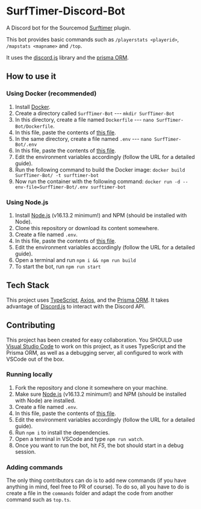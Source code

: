 ﻿# SurfTimer-Discord-Bot

A Discord bot for the Sourcemod [Surftimer](https://github.com/surftimer/Surftimer-Official) plugin.

This bot provides basic commands such as `/playerstats <playerid>`, `/mapstats <mapname>` and `/top`.

It uses the [discord.js](https://discord.js.org/#/) library and the [prisma ORM](https://www.prisma.io/).

## How to use it

### Using Docker (recommended)

1. Install [Docker](https://docs.docker.com/engine/install/ubuntu/).
2. Create a directory called `SurfTimer-Bot` --- `mkdir SurfTimer-Bot`
3. In this directory, create a file named `Dockerfile` --- `nano SurfTimer-Bot/Dockerfile`.
4. In this file, paste the contents of [this file](https://raw.githubusercontent.com/Sarrus1/SurfTimer-Discord-Bot/main/Dockerfile).
5. In the same directory, create a file named `.env` --- `nano SurfTimer-Bot/.env`
6. In this file, paste the contents of [this file](https://raw.githubusercontent.com/Sarrus1/SurfTimer-Discord-Bot/main/env_sample.txt).
7. Edit the environment variables accordingly (follow the URL for a detailed guide).
8. Run the following command to build the Docker image: `docker build SurfTimer-Bot/ -t surftimer-bot`
9. Now run the container with the following command: `docker run -d --env-file=SurfTimer-Bot/.env surftimer-bot`

### Using Node.js

1. Install [Node.js](https://nodejs.dev/download) (v16.13.2 minimum!) and NPM (should be installed with Node).
2. Clone this repository or download its content somewhere.
3. Create a file named `.env`.
4. In this file, paste the contents of [this file](https://raw.githubusercontent.com/Sarrus1/SurfTimer-Discord-Bot/main/env_sample.txt).
5. Edit the environment variables accordingly (follow the URL for a detailed guide).
6. Open a terminal and run `npm i && npm run build`
7. To start the bot, run `npm run start`

## Tech Stack

This project uses [TypeScript](https://www.typescriptlang.org/), [Axios](https://axios-http.com/), and the [Prisma ORM](https://www.prisma.io/). It takes advantage of [Discord.js](https://discord.js.org/#/) to interact with the Discord API.

## Contributing

This project has been created for easy collaboration.
You SHOULD use [Visual Studio Code](https://code.visualstudio.com/) to work on this project, as it uses TypeScript and the Prisma ORM, as well as a debugging server, all configured to work with VSCode out of the box.

### Running locally

1. Fork the repository and clone it somewhere on your machine.
2. Make sure [Node.js](https://nodejs.dev/download) (v16.13.2 minimum!) and NPM (should be installed with Node) are installed.
3. Create a file named `.env`.
4. In this file, paste the contents of [this file](https://raw.githubusercontent.com/Sarrus1/SurfTimer-Discord-Bot/main/env_sample.txt).
5. Edit the environment variables accordingly (follow the URL for a detailed guide).
6. Run `npm i` to install the dependencies.
7. Open a terminal in VSCode and type `npm run watch`.
8. Once you want to run the bot, hit _F5_, the bot should start in a debug session.

### Adding commands

The only thing contributors can do is to add new commands (if you have anything in mind, feel free to PR of course). To do so, all you have to do is create a file in the `commands` folder and adapt the code from another command such as `top.ts`.
